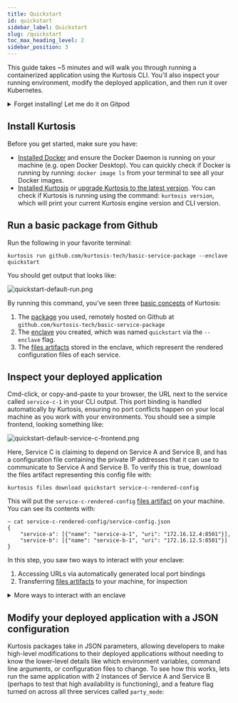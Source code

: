 ```yaml
---
title: Quickstart
id: quickstart
sidebar_label: Quickstart
slug: /quickstart
toc_max_heading_level: 2
sidebar_position: 3
---
```


This guide takes ~5 minutes and will walk you through running a containerized application using the Kurtosis CLI. You'll also inspect your running environment, modify the deployed application, and then run it over Kubernetes.

<details><summary>Forget installing! Let me do it on Gitpod</summary>

If you don't want to install Docker and Kurtosis, you can run through the quickstart on Gitpod:
 
**Open the Playground: [Start](https://gitpod.io/?autoStart=true&editor=code#https://github.com/kurtosis-tech/ethereum-package)**

Click on the "New Workspace" button! You don't have to worry about the Context URL, Editor or Class. It's all pre-configured for you.
 
</details>


Install Kurtosis
--------------------
Before you get started, make sure you have:
* [Installed Docker](https://docs.docker.com/get-docker/) and ensure the Docker Daemon is running on your machine (e.g. open Docker Desktop). You can quickly check if Docker is running by running: `docker image ls` from your terminal to see all your Docker images.
* [Installed Kurtosis](https://docs.kurtosis.com/install/#ii-install-the-cli) or [upgrade Kurtosis to the latest version](https://docs.kurtosis.com/upgrade). You can check if Kurtosis is running using the command: `kurtosis version`, which will print your current Kurtosis engine version and CLI version.

Run a basic package from Github
---------------------------------------

Run the following in your favorite terminal:

```console
kurtosis run github.com/kurtosis-tech/basic-service-package --enclave quickstart
```

You should get output that looks like:

![quickstart-default-run.png](/img/home/quickstart-default-run.png)

By running this command, you've seen three [basic concepts][basic-concepts] of Kurtosis:

1. The [package][basic-package] you used, remotely hosted on Github at `github.com/kurtosis-tech/basic-service-package`
2. The [enclave][basic-enclave] you created, which was named `quickstart` via the `--enclave` flag.
3. The [files artifacts][files-artifacts-reference] stored in the enclave, which represent the rendered configuration files of each service.

Inspect your deployed application
--------------------

Cmd-click, or copy-and-paste to your browser, the URL next to the service called `service-c-1` in your CLI output. This port binding is handled automatically by Kurtosis, ensuring no port conflicts happen on your local machine as you work with your environments. You should see a simple frontend, looking something like:

![quickstart-default-service-c-frontend.png](/img/home/quickstart-default-service-c-frontend.png)

Here, Service C is claiming to depend on Service A and Service B, and has a configuration file containing the private IP addresses that it can use to communicate to Service A and Service B. To verify this is true, download the files artifact representing this config file with:

```console
kurtosis files download quickstart service-c-rendered-config
```

This will put the `service-c-rendered-config` [files artifact][files-artifacts-reference] on your machine. You can see its contents with:

```console
~ cat service-c-rendered-config/service-config.json
{
    "service-a": [{"name": "service-a-1", "uri": "172.16.12.4:8501"}],
    "service-b": [{"name": "service-b-1", "uri": "172.16.12.5:8501"}]
}
```

In this step, you saw two ways to interact with your enclave:

1. Accessing URLs via automatically generated local port bindings
2. Transferring [files artifacts][files-artifacts-reference] to your machine, for inspection

<details><summary>More ways to interact with an enclave</summary>

You can also do a set of actions you would expect from a standard Docker or Kubernetes deployments, like:
1. Shell into a service: `kurtosis service shell quickstart service-c-1`
2. See a service's logs: `kurtosis service logs quickstart service-c-1`
3. Execute a command on a service: `kurtosis service exec quickstart service-c-1 'echo hello world'`

</details>

Modify your deployed application with a JSON configuration
----------

Kurtosis packages take in JSON parameters, allowing developers to make high-level modifications to their deployed applications without needing to know the lower-level details like which environment variables, command line arguments, or configuration files to change. To see how this works, lets run the same application with 2 instances of Service A and Service B (perhaps to test that high availability is functioning), and a feature flag turned on across all three services called `party_mode`:

```console

```


<!-- !!!!!!!!!!!!!!!!!!!!!!!!!!! ONLY LINKS BELOW HERE !!!!!!!!!!!!!!!!!!!!!!!!!!!!!!!!!!!! -->

<!--------------------------- Guides ------------------------------------>
[installing-kurtosis-guide]: ../get-started/installing-the-cli.md
[installing-docker-guide]: ../get-started/installing-the-cli.md#i-install--start-docker
[upgrading-kurtosis-guide]: ../guides/upgrading-the-cli.md
[basic-concepts]: ../get-started/basic-concepts.md
[basic-enclave]: ../get-started/basic-concepts.md#enclave
[basic-package]: ../get-started/basic-concepts.md#package
[how-to-set-up-postgres-guide]: write-your-first-package.md

<!--------------------------- Advanced Concepts ------------------------------------>
[architecture-explanation]: ../advanced-concepts/architecture.md
[enclaves-reference]: ../advanced-concepts/enclaves.md
[services-explanation]: ../advanced-concepts/architecture.md#services
[reusable-environment-definitions-explanation]: ../advanced-concepts/reusable-environment-definitions.md
[why-kurtosis-explanation]: ../advanced-concepts/why-kurtosis.md
[how-do-imports-work-explanation]: ../advanced-concepts/how-do-kurtosis-imports-work.md
[why-multi-phase-runs-explanation]: ../advanced-concepts/why-multi-phase-runs.md

<!--------------------------- Reference ------------------------------------>
<!-- CLI Commands Reference -->
[cli-reference]: /cli/
[kurtosis-run-reference]: ../cli-reference/run.md
[kurtosis-clean-reference]: ../cli-reference/clean.md
[kurtosis-enclave-inspect-reference]: ../cli-reference/enclave-inspect.md
[kurtosis-files-upload-reference]: ../cli-reference/files-upload.md
[kurtosis-feedback-reference]: ../cli-reference/feedback.md
[kurtosis-twitter]: ../cli-reference/twitter.md
[starlark-reference]: ../advanced-concepts/starlark.md

<!-- SL Instructions Reference-->
[request-reference]: ../api-reference/starlark-reference/plan.md#request
[exec-reference]: ../api-reference/starlark-reference/plan.md#exec

<!-- Reference -->
[multi-phase-runs-reference]: ../advanced-concepts/multi-phase-runs.md
[kurtosis-yml-reference]: ../advanced-concepts/kurtosis-yml.md
[packages-reference]: ../advanced-concepts/packages.md
[runnable-packages-reference]: ../advanced-concepts/packages.md#runnable-packages
[locators-reference]: ../advanced-concepts/locators.md
[plan-reference]: ../advanced-concepts/plan.md
[future-references-reference]: ../advanced-concepts/future-references.md
[files-artifacts-reference]: ../advanced-concepts/files-artifacts.md

<!--------------------------- Other ------------------------------------>
<!-- Examples repo -->
[awesome-kurtosis-repo]: https://github.com/kurtosis-tech/awesome-kurtosis
[data-package-example]: https://github.com/kurtosis-tech/awesome-kurtosis/tree/main/data-package
[data-package-example-main.star]: https://github.com/kurtosis-tech/awesome-kurtosis/blob/main/data-package/main.star
[data-package-example-seed-tar]: https://github.com/kurtosis-tech/awesome-kurtosis/blob/main/data-package/dvd-rental-data.tar
[cassandra-package-example]: https://github.com/kurtosis-tech/cassandra-package
[go-test-example]: https://github.com/kurtosis-tech/awesome-kurtosis/tree/main/quickstart/go-test
[ts-test-example]: https://github.com/kurtosis-tech/awesome-kurtosis/tree/main/quickstart/ts-test
[ethereum-package]: https://github.com/kurtosis-tech/ethereum-package/

<!-- Misc -->
[homepage]: get-started.md
[kurtosis-managed-packages]: https://github.com/kurtosis-tech?q=in%3Aname+package&type=all&language=&sort=
[wild-kurtosis-packages]: https://github.com/search?q=filename%3Akurtosis.yml&type=code
[bazel-github]: https://github.com/bazelbuild/bazel/
[starlark-github-repo]: https://github.com/bazelbuild/starlark
[postgrest]: https://postgrest.org/en/stable/
[waku-package]: https://github.com/logos-co/wakurtosis
[near-package]: https://github.com/kurtosis-tech/near-package
[iterm]: https://iterm2.com/
[vscode-plugin]: https://marketplace.visualstudio.com/items?itemName=Kurtosis.kurtosis-extension
[github-discussions]: https://github.com/kurtosis-tech/kurtosis/discussions/new?category=q-a
